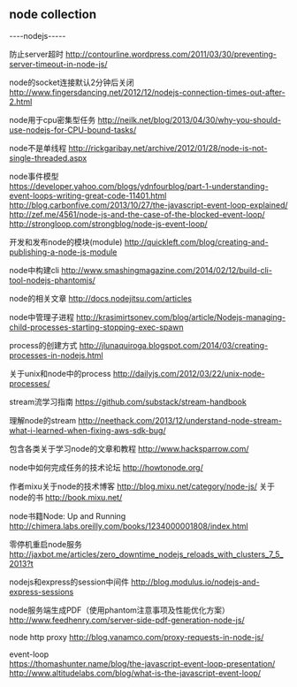 ## node collection

----nodejs-----

防止server超时  http://contourline.wordpress.com/2011/03/30/preventing-server-timeout-in-node-js/

node的socket连接默认2分钟后关闭  http://www.fingersdancing.net/2012/12/nodejs-connection-times-out-after-2.html

node用于cpu密集型任务 http://neilk.net/blog/2013/04/30/why-you-should-use-nodejs-for-CPU-bound-tasks/

node不是单线程 http://rickgaribay.net/archive/2012/01/28/node-is-not-single-threaded.aspx

node事件模型<br/>https://developer.yahoo.com/blogs/ydnfourblog/part-1-understanding-event-loops-writing-great-code-11401.html<br/>http://blog.carbonfive.com/2013/10/27/the-javascript-event-loop-explained/<br/>http://zef.me/4561/node-js-and-the-case-of-the-blocked-event-loop/<br/>http://strongloop.com/strongblog/node-js-event-loop/

开发和发布node的模块(module)  http://quickleft.com/blog/creating-and-publishing-a-node-js-module

node中构建cli   http://www.smashingmagazine.com/2014/02/12/build-cli-tool-nodejs-phantomjs/

node的相关文章 http://docs.nodejitsu.com/articles

node中管理子进程 http://krasimirtsonev.com/blog/article/Nodejs-managing-child-processes-starting-stopping-exec-spawn

process的创建方式 http://jlunaquiroga.blogspot.com/2014/03/creating-processes-in-nodejs.html

关于unix和node中的process http://dailyjs.com/2012/03/22/unix-node-processes/

stream流学习指南 https://github.com/substack/stream-handbook

理解node的stream http://neethack.com/2013/12/understand-node-stream-what-i-learned-when-fixing-aws-sdk-bug/

包含各类关于学习node的文章和教程  http://www.hacksparrow.com/

node中如何完成任务的技术论坛   http://howtonode.org/

作者mixu关于node的技术博客  http://blog.mixu.net/category/node-js/
        关于node的书   http://book.mixu.net/

node书籍Node: Up and Running  http://chimera.labs.oreilly.com/books/1234000001808/index.html

零停机重启node服务  http://jaxbot.me/articles/zero_downtime_nodejs_reloads_with_clusters_7_5_2013?t

nodejs和express的session中间件  http://blog.modulus.io/nodejs-and-express-sessions

node服务端生成PDF（使用phantom注意事项及性能优化方案）   http://www.feedhenry.com/server-side-pdf-generation-node-js/

node http proxy http://blog.vanamco.com/proxy-requests-in-node-js/

event-loop  <br/>https://thomashunter.name/blog/the-javascript-event-loop-presentation/<br/>http://www.altitudelabs.com/blog/what-is-the-javascript-event-loop/
